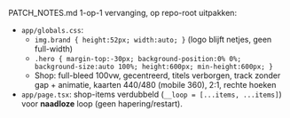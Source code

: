 PATCH_NOTES.md
1-op-1 vervanging, op repo-root uitpakken:
- `app/globals.css`: 
  - `img.brand { height:52px; width:auto; }` (logo blijft netjes, geen full-width)
  - `.hero { margin-top:-30px; background-position:0% 0%; background-size:auto 100%; height:600px; min-height:600px; }`
  - Shop: full-bleed 100vw, gecentreerd, titels verborgen, track zonder gap + animatie, kaarten 440/480 (mobile 360), 2:1, rechte hoeken
- `app/page.tsx`: shop-items verdubbeld (`__loop = [...items, ...items]`) voor **naadloze** loop (geen hapering/restart).
